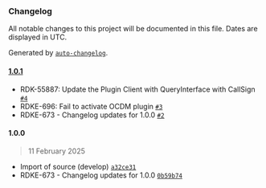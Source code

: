 ### Changelog

All notable changes to this project will be documented in this file. Dates are displayed in UTC.

Generated by [`auto-changelog`](https://github.com/CookPete/auto-changelog).

#### [1.0.1](https://github.com/rdkcentral/entservices-mediaanddrm/compare/1.0.0...1.0.1)

- RDK-55887: Update the Plugin Client with QueryInterface with CallSign [`#4`](https://github.com/rdkcentral/entservices-mediaanddrm/pull/4)
- RDKE-696: Fail to activate OCDM plugin [`#3`](https://github.com/rdkcentral/entservices-mediaanddrm/pull/3)
- RDKE-673 - Changelog updates for 1.0.0 [`#2`](https://github.com/rdkcentral/entservices-mediaanddrm/pull/2)

#### 1.0.0

> 11 February 2025

- Import of source (develop) [`a32ce31`](https://github.com/rdkcentral/entservices-mediaanddrm/commit/a32ce31590b6600b08d10cfd03e9b3d81ffa32ec)
- RDKE-673 - Changelog updates for 1.0.0 [`0b59b74`](https://github.com/rdkcentral/entservices-mediaanddrm/commit/0b59b7425243e174583da065ccf30451a7de434a)
